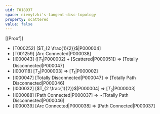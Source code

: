 ```yaml
---
uid: T018937
space: niemytzki's-tangent-disc-topology
property: scattered
value: false
---
```

[[Proof]]

* [T000252] [$T_{2 \frac{1}{2}}$|P000004]
* [T001259] [Arc Connected|P000038]
* [I000043] ([$T_1$|P000002] + [Scattered|P000051]) => [Totally Disconnected|P000047]
* [I000118] [$T_2$|P000003] => [$T_1$|P000002]
* [I000047] [Totally Disconnected|P000047] => [Totally Path Disconnected|P000046]
* [I000032] [$T_{2 \frac{1}{2}}$|P000004] => [$T_2$|P000003]
* [I000088] [Path Connected|P000037] => ~[Totally Path Disconnected|P000046]
* [I000039] [Arc Connected|P000038] => [Path Connected|P000037]

